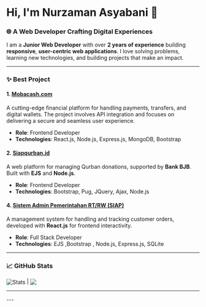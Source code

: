 # Hi, I'm Nurzaman Asyabani 👋
<!-- ![Profile Banner](https://your-banner-image-link.com) -->
### 🌐 A Web Developer Crafting Digital Experiences

I am a **Junior Web Developer** with over **2 years of experience** building **responsive**, **user-centric web applications**.  I love solving problems, learning new technologies, and building projects that make an impact.

---

### ✨ Best Project

#### 1. [Mobacash.com](https://mobacash.com)
A cutting-edge financial platform for handling payments, transfers, and digital wallets. The project involves API integration and focuses on delivering a secure and seamless user experience.
- **Role**: Frontend Developer
- **Technologies**: React.js, Node.js, Express.js, MongoDB, Bootstrap

#### 2. [Siapqurban.id](https://siapqurban.id)
A web platform for managing Qurban donations, supported by **Bank BJB**. Built with **EJS** and **Node.js**.
- **Role**: Frontend Developer
- **Technologies**: Bootstrap, Pug, JQuery, Ajax, Node.js

#### 4. [Sistem Admin Pemerintahan RT/RW (SIAP)](https://github.com/Asyabani/SistemAdministrasiPemerintahan)
A management system for handling and tracking customer orders, developed with **React.js** for frontend interactivity.
- **Role**: Full Stack Developer
- **Technologies**: EJS ,Bootstrap , Node.js, Express.js, SQLite

---

### 📈 GitHub Stats
<img align="center" src="https://github-readme-stats.vercel.app/api?username=Asyabani&show_icons=true&include_all_commits=true&theme=transparent&hide_border=true&cache_seconds=7200" alt="Stats" /> | <img align="center" src="https://github-readme-stats.vercel.app/api/top-langs/?username=Asyabani&layout=compact&theme=transparent&hide_border=true&cache_seconds=7200" />
<hr />
---
